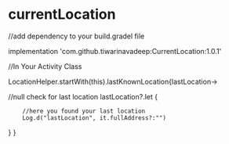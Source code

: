 # currentLocation

//add dependency to your build.gradel file
   
   implementation 'com.github.tiwarinavadeep:CurrentLocation:1.0.1'
   
//In Your Activity Class


LocationHelper.startWith(this).lastKnownLocation{lastLocation->

//null check for last location
 lastLocation?.let {
        
        //here you found your last location
        Log.d("lastLocation", it.fullAddress?:"")
   }
}
